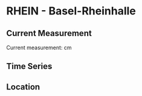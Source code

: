 # RHEIN - Basel-Rheinhalle

## Current Measurement

Current measurement: <Value topic="rivers/pegel-online/RHEIN/Basel-Rheinhalle/measurementValue"/> cm

## Time Series

<TimeSeries topic="rivers/pegel-online/RHEIN/Basel-Rheinhalle/measurementValue" period="week" />

## Location

<WorldMap>
  <Marker lat="47.55948614198532" lon="7.616666024691215" labelTopic="rivers/pegel-online/RHEIN/Basel-Rheinhalle/measurementValue" />
</WorldMap>
